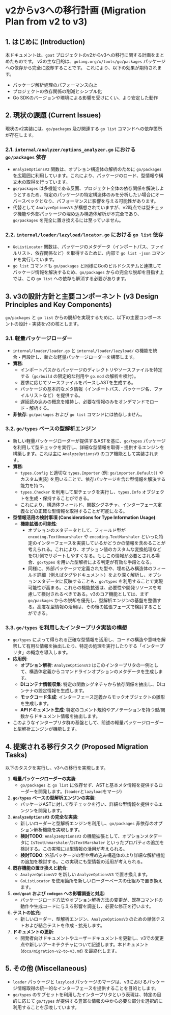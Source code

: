# v2からv3への移行計画 (Migration Plan from v2 to v3)

## 1. はじめに (Introduction)

本ドキュメントは、`goat` プロジェクトのv2からv3への移行に関する計画をまとめたものです。
v3の主な目的は、`golang.org/x/tools/go/packages` パッケージへの依存から完全に脱却することです。
これにより、以下の効果が期待されます。

- パッケージ解析処理のパフォーマンス向上
- プロジェクトの依存関係の削減とシンプル化
- Go SDKのバージョンや環境による影響を受けにくい、より安定した動作

## 2. 現状の課題 (Current Issues)

現状のv2実装には、`go/packages` 及び関連する `go list` コマンドへの依存箇所が存在します。

### 2.1. `internal/analyzer/options_analyzer.go` における `go/packages` 依存

- `AnalyzeOptionsV2` 関数は、オプション構造体の解析のために `go/packages` を広範囲に利用しています。これにより、パッケージのロード、型情報や構文木の取得を行っています。
- `go/packages` は多機能である反面、プロジェクト全体の依存関係を解決しようとするため、特定のパッケージの特定構造体のみを分析したい場合にオーバースペックとなり、パフォーマンスに影響を与える可能性があります。
- 代替として `AnalyzeOptionsV3` が構想されていますが、v2時点では型チェック機能や外部パッケージの埋め込み構造体解析が不完全であり、`go/packages` を完全に置き換えるには至っていません。

### 2.2. `internal/loader/lazyload/locator.go` における `go list` 依存

- `GoListLocator` 関数は、パッケージのメタデータ（インポートパス、ファイルリスト、依存関係など）を取得するために、内部で `go list -json` コマンドを実行しています。
- `go list` コマンドも `go/packages` と同様にGoのビルドシステムと連携してパッケージ情報を解決するため、`go/packages` からの完全な脱却を目指す上では、この `go list` への依存も解消する必要があります。

## 3. v3の設計方針と主要コンポーネント (v3 Design Principles and Key Components)

`go/packages` と `go list` からの脱却を実現するために、以下の主要コンポーネントの設計・実装をv3の核とします。

### 3.1. 軽量パッケージローダー

- `internal/loader/loader.go` と `internal/loader/lazyload/` の機能を統合・再設計し、新たな軽量パッケージローダーを構築します。
- **責務**:
    - インポートパスからパッケージのディレクトリやソースファイルを特定する（`go/build` の限定的な利用や `go.mod` の解析を検討）。
    - 要求に応じてソースファイルをパースしASTを生成する。
    - パッケージの基本的なメタ情報（インポートパス、パッケージ名、ファイルリストなど）を提供する。
    - 遅延読み込みの概念を維持し、必要な情報のみをオンデマンドでロード・解析する。
- **非依存**: `go/packages` および `go list` コマンドには依存しません。

### 3.2. `go/types` ベースの型解析エンジン

- 新しい軽量パッケージローダーが提供するASTを基に、`go/types` パッケージを利用して型チェックを実行し、詳細な型情報を取得・提供するエンジンを構築します。これは主に `AnalyzeOptionsV3` のコア機能として実装されます。
- **責務**:
    - `types.Config` と適切な `types.Importer` (例: `go/importer.Default()` やカスタム実装) を用いることで、依存パッケージを含む型情報を解決する能力を持つ。
    - `types.Checker` を利用して型チェックを実行し、`types.Info` オブジェクトを生成・保持することができる。
    - これにより、構造体フィールド、関数シグネチャ、インターフェース定義などの正確な型情報を取得することが可能になる。
- **型情報活用の検討事項 (Considerations for Type Information Usage)**:
    - **機能拡張の可能性**:
        - オプションのメタデータとして、フィールド型が `encoding.TextUnmarshaler` や `encoding.TextMarshaler` といった特定のインターフェースを実装しているかどうかの情報を含めることが考えられる。これにより、オプション値のカスタムな変換処理などをCLI側でサポートしやすくなる。もしこの情報が必要とされる場合、`go/types` を用いた型解析による判定が有効な手段となる。
        - 同様に、外部パッケージで定義された型や、埋め込み構造体のフィールド詳細（例えばタグやドキュメント）をより深く解析し、オプションメタデータに反映することも、`go/types` を利用することで実現可能性が高まる。これらの機能拡張は、必要性や開発リソースを考慮して検討されるべきである。v3のコア機能としては、まず `go/packages` からの脱却を優先し、型解析エンジンの基盤を整備する。高度な型情報の活用は、その後の拡張フェーズで検討することができる。

### 3.3. `go/types` を利用したインタープリタ実装の構想

- `go/types` によって得られる正確な型情報を活用し、コードの構造や意味を解釈して有用な情報を抽出したり、特定の処理を実行したりする「インタープリタ」の概念を導入します。
- **応用例**:
    - **オプション解析**: `AnalyzeOptionsV3` はこのインタープリタの一例として、構造体定義からコマンドラインオプションのメタデータを生成します。
    - **DIコンテナ情報収集**: 特定の関数シグネチャから依存関係を抽出し、DIコンテナの設定情報を生成します。
    - **モックコード生成**: インターフェース定義からモックオブジェクトの雛形を生成します。
    - **APIドキュメント生成**: 特定のコメント規約やアノテーションを持つ型/関数からドキュメント情報を抽出します。
- このようなインタープリタ群の基盤として、前述の軽量パッケージローダーと型解析エンジンが機能します。

## 4. 提案される移行タスク (Proposed Migration Tasks)

以下のタスクを実行し、v3への移行を実現します。

1.  **軽量パッケージローダーの実装**:
    - `go/packages` と `go list` に依存せず、ASTと基本メタ情報を提供するローダーを開発します。(`loader`と`lazyload`をマージ)
2.  **`go/types` ベースの型解析エンジンの実装**:
    - パッケージASTに対して型チェックを行い、詳細な型情報を提供するエンジンを開発します。
3.  **`AnalyzeOptionsV3` の完全な実装**:
    - 新しいローダーと型解析エンジンを利用し、`go/packages` 非依存のオプション解析機能を実現します。
    - **検討TODO**: `AnalyzeOptionsV3` の機能拡張として、オプションメタデータに `IsTextUnmarshaler`/`IsTextMarshaler` といったプロパティの追加を検討する。この実現には型情報の活用が考えられる。
    - **検討TODO**: 外部パッケージの型や埋め込み構造体のより詳細な解析機能の追加を検討する。この実現にも型情報の活用が考えられる。
4.  **既存機能の置き換えと統合**:
    - `AnalyzeOptionsV2` を新しい `AnalyzeOptionsV3` で置き換えます。
    - `GoListLocator` を使用箇所を新しいローダーベースの仕組みで置き換えます。
5.  **`cmd/goat` および `codegen` への影響調査と対応**:
    - パッケージロード方法やオプション解析方法の変更が、既存コマンドの動作や生成コードに与える影響を調査し、必要な修正を行います。
6.  **テストの拡充**:
    - 新しいローダー、型解析エンジン、`AnalyzeOptionsV3` のための単体テストおよび結合テストを作成・拡充します。
7.  **ドキュメントの更新**:
    - 開発者向けドキュメントやユーザードキュメントを更新し、v3での変更点や新しいアーキテクチャについて記述します。本ドキュメント (`docs/migration-v2-to-v3.md`) を最終化します。

## 5. その他 (Miscellaneous)

- `loader` パッケージと `lazyload` パッケージのマージは、v3におけるパッケージ情報取得の統一的なインターフェースを提供することを目的とします。
- `go/types` のサブセットを利用したインタープリタという表現は、特定の目的に応じて `go/types` が提供する豊富な情報の中から必要な部分を選択的に利用することを示唆しています。
